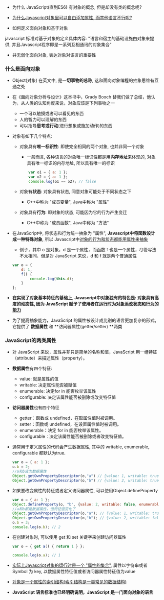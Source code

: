 + 为什么 JavaScript(直到ES6) 有对象的概念, 但是却没有类的概念呢?
+ <u>为什么Javascript对象里可以自由添加属性, 而其他语言不行呢?</u>

+ 如何定义面向对象和基于对象



javascript 标准对基于对象的定义具体内容: "语言和宿主的基础设施由对象来提供, 并且Javascript程序即是一系列互相通讯的对象集合"

+ 并无弱化面向对象, 表达对象对语言的重要性



### 什么是面向对象

+ Object(对象) 在英文中, 是**一切事物的总称**, 这和面向对象编程的抽象思维有互通之处

+ 在《面向对象分析与设计》这本书中，Grady Booch 替我们做了总结，他认为，从人类的认知角度来说，对象应该是下列事物之一

  + 一个可以触摸或者可以看见的东西
  + 人的智力可以理解的东西
  + 可以指导**思考或行动**(进行想象或施加动作)的东西

  

+ 对象有如下几个特点: 

  + 对象具有**唯一标识性**: 即使完全相同的两个对象, 也并非同一个对象

    + 一般而言, 各种语言的对象唯一标识性都是用**内存地址**来体现的, 对象具有唯一标识的内存地址, 所以具有唯一的标识

    ```javascript
    	var o1 = { a: 1 };
        var o2 = { a: 1 };
        console.log(o1 == o2); // false
    ```

  + 对象有**状态**: 对象具有状态, 同意对象可能处于不同状态之下

    + C++中称为 "成员变量", Java中称为 "属性"

  + 对象具有**行为**: 即对象的状态, 可能因为它的行为产生变迁

    + C++中称为 "成员函数", Java中称为 "方法"



+ 在JavaScript中, 将状态和行为统一抽象为 "属性", **Javascript中将函数设计成一种特殊对象**, 所以 Javascript中<u>对象的行为和状态都能用属性来抽象</u>

  + 例子，其中 o 是对象，d 是一个属性，而函数 f 也是一个属性，尽管写法不太相同，但是对 JavaScript 来说，d 和 f 就是两个普通属性

  ```javascript
  var o = { 
      d: 1,
      f() {
          console.log(this.d);
      }    
  };
  ```



+ **在实现了对象基本特征的基础上, Javascript中对象独有的特色是: 对象具有高度的动态性, 因为 JavaScript 赋予了使用者<u>在运行时为对象添改状态和行为的能力</u>**
+ 为了提高抽象能力，JavaScript 的属性被设计成比别的语言更加复杂的形式，它提供了 **数据属性** 和 **访问器属性(getter/setter) **两类



### JavaScript的两类属性

+ 对 JavaScript 来说，属性并非只是简单的名称和值，JavaScript 用一组特征（attribute）来描述属性（property）。



+ **数据属性**有四个特征:
  + value: 就是属性的值
  + writable: 决定属性能否被赋值
  + enumerable: 决定for in 能否枚举该属性
  + configurable: 决定该属性能否被删除或改变特征值



+ **访问器属性**也有四个特征
  + getter：函数或 undefined，在取属性值时被调用。
  + setter：函数或 undefined，在设置属性值时被调用。
  + enumerable：决定 for in 能否枚举该属性。
  + configurable：决定该属性能否被删除或者改变特征值。



+ 通常用于定义属性的代码会产生数据属性, 其中的 writable, enumerable, configurable 都默认为true. 

  ```javascript
  var o = { a: 1 };
  o.b = 2;
  //a和b皆为数据属性
  Object.getOwnPropertyDescriptor(o,"a") // {value: 1, writable: true, enumerable: true, configurable: true}
  Object.getOwnPropertyDescriptor(o,"b") // {value: 2, writable: true, enumerable: true, configurable: true}
  ```

+ 如果要改变属性的特征或者定义访问器属性, 可以使用Object.defineProperty

  ```javascript
  var o = { a: 1 };
  Object.defineProperty(o, "b", {value: 2, writable: false, enumerable: false, configurable: true});
  //a和b都是数据属性，但特征值变化了
  Object.getOwnPropertyDescriptor(o,"a"); // {value: 1, writable: true, enumerable: true, configurable: true}
  Object.getOwnPropertyDescriptor(o,"b"); // {value: 2, writable: false, enumerable: false, configurable: true}
  o.b = 3;
  console.log(o.b); // 2
  ```

+ 在创建对象时, 可以使用 get 和 set 关键字来创建访问器属性

  ```javascript
  var o = { get a() { return 1 } };
  
  console.log(o.a); // 1
  ```



+ <u>实际上Javascript对象的运行时是一个 "属性的集合"</u>, 属性以字符串或者 Symbol 为 key, 以数据属性特征值或者访问器属性特征值为value
+ <u>对象是一个属性的索引结构(索引结构是一类常见的数据结构)</u>



+ **JavaScript 语言标准也已经明确说明，JavaScript 是一门面向对象的语言**

